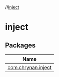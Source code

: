 //[inject](index.md)

# inject

## Packages

| Name |
|---|
| [com.chrynan.inject](inject/com.chrynan.inject/index.md) |
